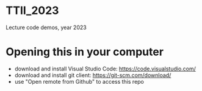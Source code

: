# TTII_2023
Lecture code demos, year 2023

# Opening this in your computer

- download and install Visual Studio Code: https://code.visualstudio.com/
- download and install git client: https://git-scm.com/download/
- use "Open remote from Github" to access this repo
